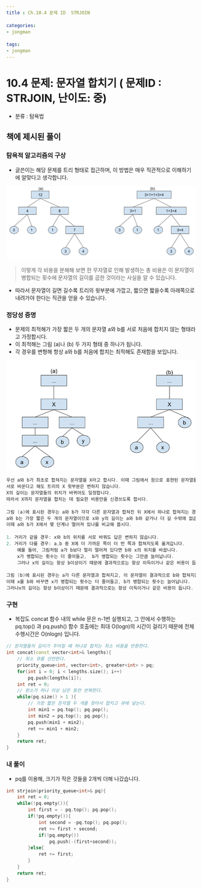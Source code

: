 ```yaml
---
title : Ch.10.4 문제 ID  STRJOIN

categories:
- jongman

tags:
- jongman
---
```


# 10.4 문제: 문자열 합치기 ( 문제ID : STRJOIN, 난이도: 중)
[algo]: <https://algospot.com/judge/problem/read/STRJOIN>
- 분류 : 탐욕법

## 책에 제시된 풀이

### 탐욕적 알고리즘의 구상
- 글쓴이는 해당 문제를 트리 형태로 접근하며, 이 방법은 매우 직관적으로 이해하기에 알맞다고
  생각합니다.

![img1](/img/2019-12-14-Jongman-ch10-4-1.png)

> 이렇게 각 비용을 분해해 보면 한 무자열로 인해 발생하는 총 비용은 이 문자열이 병합되는 횟수에
> 문자열의 길이를 곱한 것이라는 사실을 알 수 있습니다.
- 따라서 문자열이 길면 길수록 트리의 윗부분에 가깝고, 짧으면 짧을수록 아래쪽으로 내려가야 한다는
  직관을 얻을 수 있습니다.

### 정당성 증명 

- 문제의 최적해가 가장 짧은 두 개의 문자열 a와 b를 서로 처음에 합치지 않는 형태라고 가정합시다.
- 이 최적해는 그림 (a)나 (b) 두 가지 형태 중 하나가 됩니다.
- 각 경우를 변형해 항상 a와 b를 처음에 합치는 최적해도 존재함을 보입니다.

![img2](/img/2019-12-14-Jongman-ch10-4-2.png)

```cpp
우선 a와 b가 최초로 합쳐지는 문자열을 X라고 합시다. 이때 그림에서 원으로 표현된 문자열들의 위치를
서로 바꾼다고 해도 트리의 X 윗부분은 변하지 않습니다.
X의 길이는 문자열들의 위치가 바뀌어도 일정합니다.
따라서 X까지 문자열을 합치는 데 필요한 비용만을 신경쓰도록 합시다.

그림 (a)에 표시된 경우는 a와 b가 각각 다른 문자열과 합쳐진 뒤 X에서 하나로 합쳐지는 경우입니다.
a와 b는 가장 짧은 두 개의 문자열이므로 x와 y의 길이는 a와 b와 같거나 더 길 수밖에 없습니다.
이때 a와 b가 X에서 몇 단계나 떨어져 있나를 비교해 봅시다.

1. 거리가 같을 경우: x와 b의 위치를 서로 바꿔도 답은 변하지 않습니다.
2. 거리가 다를 경우: a,b 중 X에 더 가까운 쪽이 더 먼 쪽과 합쳐지도록 옮겨갑니다.
    예를 들어, 그림처럼 a가 b보다 멀리 떨어져 있다면 b와 x의 위치를 바꿉니다.
    x가 병합되는 횟수는 더 줄어들고,  b가 병합되는 횟수는 그만큼 늘어납니다.
    그러나 x의 길이는 항상 b이상이기 때문에 결과적으로는 항상 이득이거나 같은 비용이 듭니다.

그림 (b)에 표시된 경우는 a가 다른 문자열과 합쳐지고, 이 문자열이 결과적으로 b와 합쳐지는 경우입니다.
이때 x를 b와 바꾸면 x가 병합되는 횟수는 더 줄어들고, b가 병합되는 횟수는 늘어납니다.
그러나x의 길이는 항상 b이상이기 때문에 결과적으로는 항상 이득이거나 같은 비용이 듭니다.

```

### 구현

- 복잡도
    concat 함수 내의 while 문은 n-1번 실행되고, 그 안에서 수행하는 pq.top() 과 pq.push() 함수
    호출에는 최대 O(logn)의 시간이 걸리기 때문에 전체 수행시간은 O(nlogn) 입니다.

```cpp
// 문자열들의 길이가 주어질 때 하나로 합치는 최소 비용을 반환한다.
int concat(const vector<int>& lengths){
    // 최소 큐를 선언한다.
    priority_queue<int, vector<int>, greater<int> > pq;
    for(int i = 0; i < lengths.size(); i++)
        pq.push(lengths[i]);
    int ret = 0;
    // 원소가 하나 이상 남은 동안 반복한다.
    while(pq.size() > 1 ){
        // 가장 짧은 문자열 두 개를 찾아서 합치고 큐에 넣는다.
        int min1 = pq.top(); pq.pop();
        int min2 = pq.top(); pq.pop();
        pq.push(min1 + min2);
        ret += min1 + min2;
    }
    return ret;
}
```

### 내 풀이
- pq를 이용해, 크기가 작은 것들을 2개씩 더해 나갔습니다.

```cpp
int strjoin(priority_queue<int>& pq){
    int ret = 0;
    while(!pq.empty()){
        int first = - pq.top(); pq.pop();
        if(!pq.empty()){
            int second = -pq.top(); pq.pop();
            ret += first + second;
            if(!pq.empty())
                pq.push(-(first+second));
        }else{
            ret += first;
        }
    }
    return ret;
}
```
